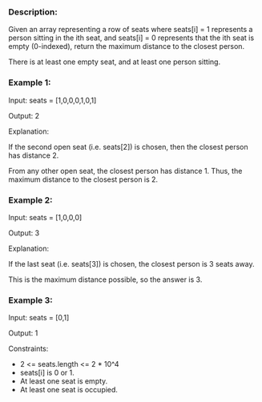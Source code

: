 ### Description:

Given an array representing a row of seats where seats[i] = 1 represents a person sitting in the ith seat, and seats[i] = 0 represents that the ith seat is empty (0-indexed), return the maximum distance to the closest person.

There is at least one empty seat, and at least one person sitting.



### Example 1:

Input: seats = [1,0,0,0,1,0,1]

Output: 2

Explanation: 

If the second open seat (i.e. seats[2]) is chosen, then the closest person has distance 2.

From any other open seat, the closest person has distance 1.
Thus, the maximum distance to the closest person is 2.

### Example 2:

Input: seats = [1,0,0,0]

Output: 3

Explanation: 

If the last seat (i.e. seats[3]) is chosen, the closest person is 3 seats away.

This is the maximum distance possible, so the answer is 3.

### Example 3:

Input: seats = [0,1]

Output: 1
 

Constraints:

- 2 <= seats.length <= 2 * 10^4
- seats[i] is 0 or 1.
- At least one seat is empty.
- At least one seat is occupied.